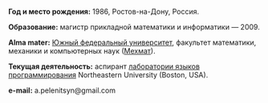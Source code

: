 **Год и место рождения:** 1986, Ростов-на-Дону, Россия.

**Образование:** магистр прикладной математики и информатики — 2009.

**Alma mater:** [Южный федеральный университет](http://sfedu.ru/), факультет математики, механики и компьютерных наук ([Мехмат](http://mmcs.sfedu.ru/)).

**Текущая деятельность:** аспирант [лаборатории языков программирования](http://prl.ccs.neu.edu) Northeastern University (Boston, USA).

**e-mail:** a.pelenitsyn&#8203;@&#8203;gmail.com
